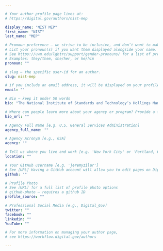 ```yaml
---

# Your author profile page lives at:
# https://digital.gov/authors/nist-mep

display_name: "NIST MEP"
first_name: "NIST"
last_name: "MEP"

# Pronoun preference — we strive to be inclusive, and don’t want to make assumptions on a person’s first name (be it a gender-neutral name, or is one more common in languages other than English). Learn more http://www.MyPronouns.org
# List your pronoun(s) if you want them displayed alongside your name. Leave it blank and we'll use just your name.
# See https://uwm.edu/lgbtrc/support/gender-pronouns/ for a list of pronouns
# Examples: they/them, she/her, or he/him
pronoun: ""

# slug — the specific user-id for an author.
slug: nist-mep

# if you include an email address, it will be displayed on your profile page
email: ""

# Bio — keep it under 50 words
bio: "The National Institute of Standards and Technology’s Hollings Manufacturing Extension Partnership (MEP) works with small and mid-sized U.S. manufacturers to help them create and retain jobs, increase profits, and save time and money. As a program of the U.S. Department of Commerce, MEP offers its clients a wealth of unique and effective resources centered on five critical areas: technology acceleration, supplier development, sustainability, workforce and continuous improvement. [Read more&lt;a&gt;]"

# Where can people learn more about your agency or program? Provide a full URL [e.g. 'https://www.example.gov/']
bio_url: ""

# Agency Full Name [e.g. U.S. General Services Administration]
agency_full_name: ""

# Agency Acronym [e.g., GSA]
agency: ""

# Tell us where you live and work [e.g. 'New York City' or 'Portland, OR']
location: ""

# Your GitHub username [e.g. 'jeremyzilar']
# See [URL] Having a GitHub account will allow you to edit pages on DigitalGov. The image used in your GitHub account can also be used to populate your digital.gov profile photo.
github: ""

# Profile Photo
# See [URL] for a full list of profile photo options
# github-photo — requires a github ID
profile_source: ""

# Professional Social Media [e.g., Digital_Gov]
twitter: ""
facebook: ""
linkedin: ""
YouTube: ""

# For more information on managing your author page,
# see https://workflow.digital.gov/authors

---
```

